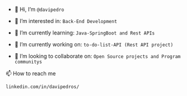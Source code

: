 - 👋 Hi, I’m `@davipedro`
  
- 👀 I’m interested in: `Back-End Development`
  
- 🌱 I’m currently learning: `Java-SpringBoot and Rest APIs`
  
- 🔭 I’m currently working on:  `to-do-list-API (Rest API project)`
  
- 💞️ I’m looking to collaborate on: `Open Source projects and Program communitys`

📫 How to reach me
```
linkedin.com/in/davipedros/
```

<!---
davipedro/davipedro is a ✨ special ✨ repository because its `README.md` (this file) appears on your GitHub profile.
You can click the Preview link to take a look at your changes.
--->
